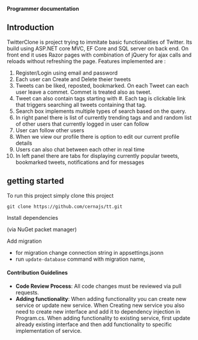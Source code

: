 **Programmer documentation**

## Introduction

TwitterClone is project trying to immitate basic functionalities of Twitter. Its build using ASP.NET core MVC, EF Core and SQL server on back end. On front end it uses Razor pages with combination of jQuery for ajax calls and reloads without refreshing the page.
Features implemented are :
 
1. Register/Login using email and password
2. Each user can Create and Delete theier tweets
3. Tweets can be liked, reposted, bookmarked. On each Tweet can each user leave a commet. Commet is treated also as tweet.
4. Tweet can also contain tags starting with #. Each tag is clickable link that triggers searching all tweets containing that tag.
5. Search box implements multiple types of search based on the query.
6. In right panel there is list of currently trending tags and and random list of other users that currently logged in user can follow
7. User can follow other users
8. When we view our profile there is option to edit our current profile details
9. Users can also chat between each other in real time
10. In left panel there are tabs for displaying currently popular tweets, bookmarked tweets, notifications and for messages

## getting started

To run this project simply clone this project

`git clone https://github.com/cernajs/tt.git`

Install dependencies

(via NuGet packet manager)

Add migration

- for migration change connection string in appsettings.jsonn
- run `update-database` command with migration name,

#### Contribution Guidelines

-   **Code Review Process**: All code changes must be reviewed via pull requests.
-   **Adding functionality**: When adding functionality you can create new service or update new service. When Creating new service you also need to create new interface and add it to dependency injection in Program.cs. When adding functionality to existing service, first update already existing interface and then add functionality to specific implementation of service.
